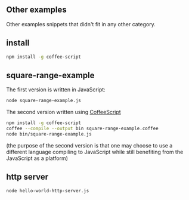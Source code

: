 Other examples
--------------

Other examples snippets that didn't fit in any other category.

install
---------

```bash
npm install -g coffee-script
```

square-range-example
----

The first version is written in JavaScript:
```bash
node square-range-example.js
```

The second version written using [CoffeeScript](http://coffeescript.org/)
```bash
npm install -g coffee-script
coffee --compile --output bin square-range-example.coffee
node bin/square-range-example.js
```
(the purpose of the second version is that one may choose to use a different language compiling to JavaScript while still benefiting from the JavaScript as a platform)

http server
--------------

```bash
node hello-world-http-server.js
```
